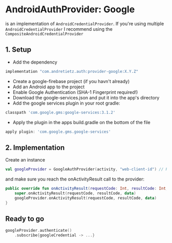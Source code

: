 # AndroidAuthProvider: Google
is an implementation of ```AndroidCredentialProvider```. If you're using
multiple ```AndroidCredentialProvider``` I recommend using the ```CompositeAndroidCredentialProvider```
## 1. Setup
* Add the dependency
```gradle
implementation "com.andretietz.auth:provider-google:X.Y.Z"
```
* Create a google-firebase project (if you havn't already)
* Add an Android app to the project
* Enable Google Authentication (SHA-1 Fingerprint required!)
* Download the google-services.json and put it into the app's directory
* Add the google services plugin in your root gradle:
```gradle
classpath 'com.google.gms:google-services:3.1.2'
```
* Apply the plugin in the apps build.gradle on the bottom of the file
```gradle
apply plugin: 'com.google.gms.google-services'
```


## 2. Implementation
Create an instance
```kotlin
val googleProvider = GoogleAuthProvider(activity, "web-client-id") // R.string.default_web_client_id
```
and make sure you reach the onActivityResult call to the provider:
```kotlin
public override fun onActivityResult(requestCode: Int, resultCode: Int, data: Intent?) {
    super.onActivityResult(requestCode, resultCode, data)
    googleProvider.onActivityResult(requestCode, resultCode, data)
}
```
## Ready to go
```kotlin
googleProvider.authenticate()
    .subscribe{googleCredential -> ...}
```